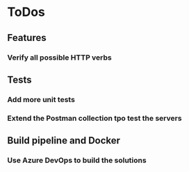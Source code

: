 # ToDos

## Features

### Verify all possible HTTP verbs

## Tests

### Add more unit tests

### Extend the Postman collection tpo test the servers

## Build pipeline and Docker

### Use Azure DevOps to build the solutions